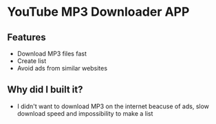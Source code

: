 # YouTube MP3 Downloader APP
## Features
* Download MP3 files fast
* Create list
* Avoid ads from similar websites
## Why did I built it?
* I didn't want to download MP3 on the internet beacuse of ads, slow download speed and impossibility to make a list

